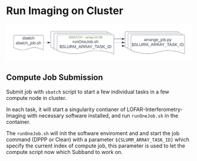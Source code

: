 # Run Imaging on Cluster


![](./slurm%20clean.png)

## Compute Job Submission

Submit job with ```sbatch``` script to start a few individual tasks in a few compute node in cluster.

In each task, it will start a singularity contianer of LOFAR-Interferometry-Imaging with necessary software installed, and run ```runOneJob.sh``` in the container.

The ```runOneJob.sh``` will init the software enviroment and and start the job command (DPPP or Clean) with a parameter ```${SLURM_ARRAY_TASK_ID}``` which specify the current index of compute job, this parameter is used to let the compute script now which Subband to work on.


